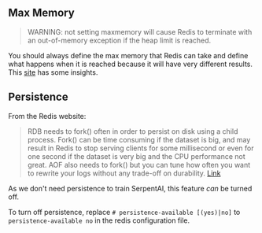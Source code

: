 ## Max Memory
> WARNING: not setting maxmemory will cause Redis to terminate with an out-of-memory exception if the heap limit is reached.

You should always define the max memory that Redis can take and define what happens when it is reached because it will have very different results. This [site](https://scaleyourcode.com/blog/article/15) has some insights.

## Persistence
From the Redis website:
> RDB needs to fork() often in order to persist on disk using a child process. Fork() can be time consuming if the dataset is big, and may result in Redis to stop serving clients for some millisecond or even for one second if the dataset is very big and the CPU performance not great. AOF also needs to fork() but you can tune how often you want to rewrite your logs without any trade-off on durability. [Link](https://redis.io/topics/persistence)

As we don't need persistence to train SerpentAI, this feature _can_ be turned off.

To turn off persistence, replace `# persistence-available [(yes)|no]` to `persistence-available no` in the redis configuration file.